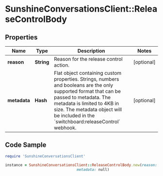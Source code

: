 # SunshineConversationsClient::ReleaseControlBody

## Properties

Name | Type | Description | Notes
------------ | ------------- | ------------- | -------------
**reason** | **String** | Reason for the release control action. | [optional] 
**metadata** | **Hash** | Flat object containing custom properties. Strings, numbers and booleans are the only supported format that can be passed to metadata. The metadata is limited to 4KB in size. The metadata object will be included in the &#x60;switchboard:releaseControl&#x60; webhook. | [optional] 

## Code Sample

```ruby
require 'SunshineConversationsClient'

instance = SunshineConversationsClient::ReleaseControlBody.new(reason: null,
                                 metadata: null)
```


